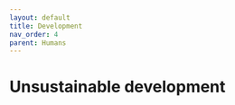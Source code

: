 ```yaml
---
layout: default
title: Development
nav_order: 4
parent: Humans
---
```


# Unsustainable development
